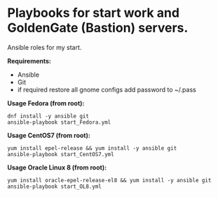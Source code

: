# Playbooks for start work and GoldenGate (Bastion) servers.

Ansible roles for my start.

**Requirements:**
* Ansible
* Git
* if required restore all gnome configs add password to ~/.pass

**Usage Fedora (from root):**
```
dnf install -y ansible git
ansible-playbook start_Fedora.yml
```

**Usage CentOS7 (from root):**
```
yum install epel-release && yum install -y ansible git
ansible-playbook start_CentOS7.yml
```

**Usage Oracle Linux 8 (from root):**
```
yum install oracle-epel-release-el8 && yum install -y ansible git
ansible-playbook start_OL8.yml
```

